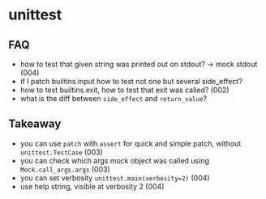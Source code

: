 # unittest

## FAQ
- how to test that given string was printed out on stdout? -> mock stdout (004)
- if I patch builtins.input how to test not one but several side_effect?
- how to test builtins.exit, how to test that exit was called? (002)
- what is the diff between `side_effect` and `return_value`?


## Takeaway
- you can use `patch` with `assert` for quick and simple patch, without `unittest.TestCase` (003)
- you can check which args mock object was called using `Mock.call_args.args` (003)
- you can set verbosity `unittest.main(verbosity=2)` (004)
- use help string, visible at verbosity 2 (004)